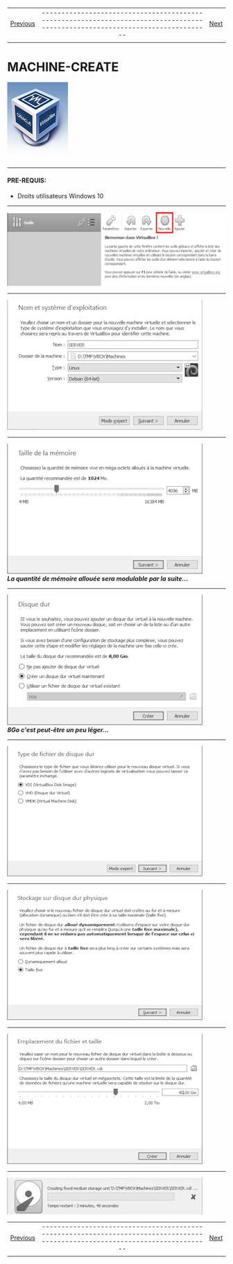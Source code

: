 |             |             |               |
| :---        |    :----:   |          ---: |
| [Previous](02-vbox-config.md)     |-----------------------------------------------------------------------------------------------------------------------------| [Next](04-machine-config.md)   |
|             |             |               |

# MACHINE-CREATE
![screenshot0](IMG/vbox-logo.png)  
___

#### PRE-REQUIS:
- Droits utilisateurs Windows 10
___

![screenshot1](IMG/03-machine-create/01.png)  
___
![screenshot2](IMG/03-machine-create/02.png)  
___
![screenshot3](IMG/03-machine-create/03.png)  
***La quantité de mémoire allouée sera modulable par la suite...***  
___
![screenshot4](IMG/03-machine-create/04.png)  
***8Go c'est peut-être un peu léger...*** 
___
![screenshot5](IMG/03-machine-create/05.png)  
___
![screenshot6](IMG/03-machine-create/06.png)  
___
![screenshot7](IMG/03-machine-create/07.png)  
___
![screenshot8](IMG/03-machine-create/08.png)  

|             |             |               |
| :---        |    :----:   |          ---: |
| [Previous](02-vbox-config.md)     |-----------------------------------------------------------------------------------------------------------------------------| [Next](04-machine-config.md)   |
|             |             |               |